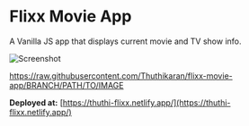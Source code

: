 # Flixx Movie App

A Vanilla JS app that displays current movie and TV show info.

![Screenshot](./images/tmdb.png)

 https://raw.githubusercontent.com/Thuthikaran/flixx-movie-app/BRANCH/PATH/TO/IMAGE

**Deployed at:** [https://thuthi-flixx.netlify.app/](https://thuthi-flixx.netlify.app/)

